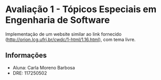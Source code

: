 # Avaliação 1 - Tópicos Especiais em Engenharia de Software
Implementação de um website similar ao link fornecido (http://orion.lcg.ufrj.br/cwdc/1-html/1.16.html), com tema livre.

## Informações
- Aluna: Carla Moreno Barbosa
- DRE: 117250502
